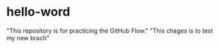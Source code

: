 # hello-word
"This repository is for practicing the GitHub Flow."
"This chages is to test my new brach"
